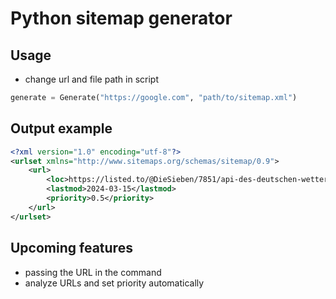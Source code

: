 # Python sitemap generator

## Usage
* change url and file path in script
```py
generate = Generate("https://google.com", "path/to/sitemap.xml")
```

## Output example
```xml
<?xml version="1.0" encoding="utf-8"?>
<urlset xmlns="http://www.sitemaps.org/schemas/sitemap/0.9">
	<url>
		<loc>https://listed.to/@DieSieben/7851/api-des-deutschen-wetterdienstes</loc>
		<lastmod>2024-03-15</lastmod>
		<priority>0.5</priority>
	</url>
</urlset>
```

## Upcoming features
* passing the URL in the command
* analyze URLs and set priority automatically
